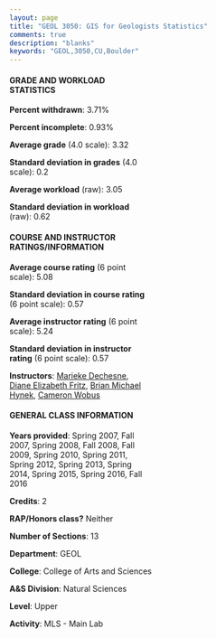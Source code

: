 ```yaml
---
layout: page
title: "GEOL 3050: GIS for Geologists Statistics"
comments: true
description: "blanks"
keywords: "GEOL,3050,CU,Boulder"
---
```

<head>
<script src="https://ajax.googleapis.com/ajax/libs/jquery/2.1.3/jquery.min.js"></script>
<script src="https://dl.dropboxusercontent.com/s/pc42nxpaw1ea4o9/highcharts.js?dl=0"></script>
<!-- <script src="../assets/js/highcharts.js"></script> -->
<style type="text/css">@font-face {
	font-family: "Bebas Neue";
	src: url(https://www.filehosting.org/file/details/544349/BebasNeue Regular.otf) format("opentype");
	}
	h1.Bebas { 
		font-family: "Bebas Neue", Verdana, Tahoma;
	}
</style>
</head>
<body>
	<div id="container" style="float: right; width: 45%; height: 88%; margin-left: 2.5%; margin-right: 2.5%;"></div>
	<script language="JavaScript">
		$(document).ready(function() {
		var chart = {type: 'column'};
		var title = {text: 'Grade Distribution'};
		var xAxis = {categories: ['A','B','C','D','F'],crosshair: true};
		var yAxis = {min: 0,title: {text: 'Percentage'}};
		var tooltip = {headerFormat: '<center><b><span style="font-size:20px">{point.key}</span></b></center>',
		               pointFormat: '<td style="padding:0"><b>{point.y:.1f}%</b></td>',
		               footerFormat: '</table>',shared: true,useHTML: true};
		var plotOptions = {column: {pointPadding: 0.0,borderWidth: 0}};  
		var credits = {enabled: false};var series= [{name: 'Percent',data: [56.65,31.22,6.37,2.34,3.43,]}];
		var json = {};
		json.chart = chart;
		json.title = title;
		json.tooltip = tooltip;
		json.xAxis = xAxis;
		json.yAxis = yAxis;  
		json.series = series;
		json.plotOptions = plotOptions;  
		json.credits = credits;
		$('#container').highcharts(json);
	});
	</script>
</body>
			   
#### GRADE AND WORKLOAD STATISTICS

**Percent withdrawn**: 3.71%

**Percent incomplete**: 0.93%

**Average grade** (4.0 scale): 3.32

**Standard deviation in grades** (4.0 scale): 0.2

**Average workload** (raw): 3.05

**Standard deviation in workload** (raw): 0.62

#### COURSE AND INSTRUCTOR RATINGS/INFORMATION

**Average course rating** (6 point scale): 5.08

**Standard deviation in course rating** (6 point scale): 0.57

**Average instructor rating** (6 point scale): 5.24

**Standard deviation in instructor rating** (6 point scale): 0.57

**Instructors**: <a href='../../instructors/Marieke_Dechesne'>Marieke Dechesne</a>, <a href='../../instructors/Diane_Elizabeth_Fritz'>Diane Elizabeth Fritz</a>, <a href='../../instructors/Brian_Michael_Hynek'>Brian Michael Hynek</a>, <a href='../../instructors/Cameron_Wobus'>Cameron Wobus</a>

#### GENERAL CLASS INFORMATION

**Years provided**: Spring 2007, Fall 2007, Spring 2008, Fall 2008, Fall 2009, Spring 2010, Spring 2011, Spring 2012, Spring 2013, Spring 2014, Spring 2015, Spring 2016, Fall 2016

**Credits**: 2

**RAP/Honors class?** Neither

**Number of Sections**: 13

**Department**: GEOL

**College**: College of Arts and Sciences

**A&S Division**: Natural Sciences

**Level**: Upper

**Activity**: MLS - Main Lab
